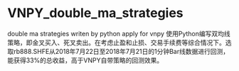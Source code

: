 # VNPY_double_ma_strategies
double ma strategies writen by python apply for vnpy
使用Python编写双均线策略，即金叉买入、死叉卖出。在考虑止盈和止损、交易手续费等综合情况下。选取rb888.SHFE从2018年7月22日至2018年7月21日的1分钟Bar线数据进行回测，能获得33%的总收益，高于VNPY自带策略的回测效果。
